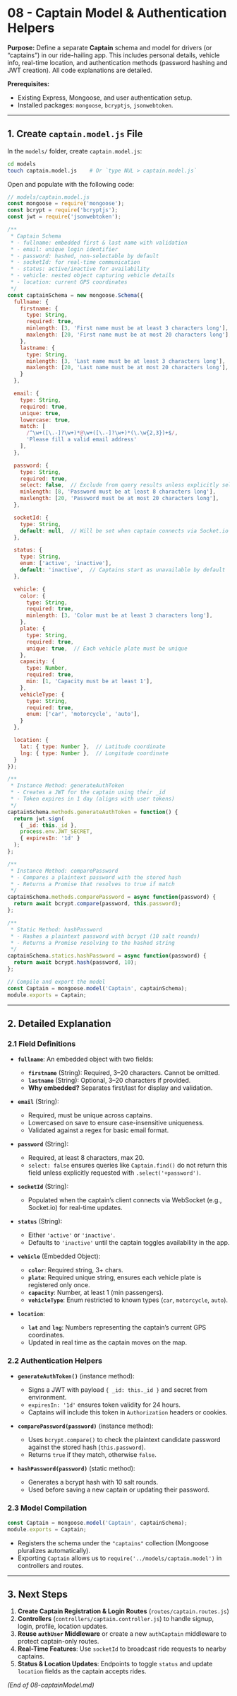 # 08 - Captain Model & Authentication Helpers

**Purpose:**
Define a separate **Captain** schema and model for drivers (or “captains”) in our ride-hailing app. This includes personal details, vehicle info, real-time location, and authentication methods (password hashing and JWT creation). All code explanations are detailed.

**Prerequisites:**

* Existing Express, Mongoose, and user authentication setup.
* Installed packages: `mongoose`, `bcryptjs`, `jsonwebtoken`.

---

## 1. Create `captain.model.js` File

In the `models/` folder, create `captain.model.js`:

```bash
cd models
touch captain.model.js    # Or `type NUL > captain.model.js`
```

Open and populate with the following code:

```js
// models/captain.model.js
const mongoose = require('mongoose');
const bcrypt = require('bcryptjs');
const jwt = require('jsonwebtoken');

/**
 * Captain Schema
 * - fullname: embedded first & last name with validation
 * - email: unique login identifier
 * - password: hashed, non-selectable by default
 * - socketId: for real-time communication
 * - status: active/inactive for availability
 * - vehicle: nested object capturing vehicle details
 * - location: current GPS coordinates
 */
const captainSchema = new mongoose.Schema({
  fullname: {
    firstname: {
      type: String,
      required: true,
      minlength: [3, 'First name must be at least 3 characters long'],
      maxlength: [20, 'First name must be at most 20 characters long'],
    },
    lastname: {
      type: String,
      minlength: [3, 'Last name must be at least 3 characters long'],
      maxlength: [20, 'Last name must be at most 20 characters long'],
    }
  },

  email: {
    type: String,
    required: true,
    unique: true,
    lowercase: true,
    match: [
      /^\w+([\.-]?\w+)*@\w+([\.-]?\w+)*(\.\w{2,3})+$/,
      'Please fill a valid email address'
    ],
  },

  password: {
    type: String,
    required: true,
    select: false,  // Exclude from query results unless explicitly selected
    minlength: [8, 'Password must be at least 8 characters long'],
    maxlength: [20, 'Password must be at most 20 characters long'],
  },

  socketId: {
    type: String,
    default: null,  // Will be set when captain connects via Socket.io
  },

  status: {
    type: String,
    enum: ['active', 'inactive'],
    default: 'inactive',  // Captains start as unavailable by default
  },

  vehicle: {
    color: {
      type: String,
      required: true,
      minlength: [3, 'Color must be at least 3 characters long'],
    },
    plate: {
      type: String,
      required: true,
      unique: true,  // Each vehicle plate must be unique
    },
    capacity: {
      type: Number,
      required: true,
      min: [1, 'Capacity must be at least 1'],
    },
    vehicleType: {
      type: String,
      required: true,
      enum: ['car', 'motorcycle', 'auto'],
    }
  },

  location: {
    lat: { type: Number },  // Latitude coordinate
    lng: { type: Number },  // Longitude coordinate
  }
});

/**
 * Instance Method: generateAuthToken
 * - Creates a JWT for the captain using their _id
 * - Token expires in 1 day (aligns with user tokens)
 */
captainSchema.methods.generateAuthToken = function() {
  return jwt.sign(
    { _id: this._id },
    process.env.JWT_SECRET,
    { expiresIn: '1d' }
  );
};

/**
 * Instance Method: comparePassword
 * - Compares a plaintext password with the stored hash
 * - Returns a Promise that resolves to true if match
 */
captainSchema.methods.comparePassword = async function(password) {
  return await bcrypt.compare(password, this.password);
};

/**
 * Static Method: hashPassword
 * - Hashes a plaintext password with bcrypt (10 salt rounds)
 * - Returns a Promise resolving to the hashed string
 */
captainSchema.statics.hashPassword = async function(password) {
  return await bcrypt.hash(password, 10);
};

// Compile and export the model
const Captain = mongoose.model('Captain', captainSchema);
module.exports = Captain;
```

---

## 2. Detailed Explanation

### 2.1 Field Definitions

* **`fullname`**: An embedded object with two fields:

  * **`firstname`** (String): Required, 3–20 characters. Cannot be omitted.
  * **`lastname`** (String): Optional, 3–20 characters if provided.
  * **Why embedded?** Separates first/last for display and validation.

* **`email`** (String):

  * Required, must be unique across captains.
  * Lowercased on save to ensure case-insensitive uniqueness.
  * Validated against a regex for basic email format.

* **`password`** (String):

  * Required, at least 8 characters, max 20.
  * `select: false` ensures queries like `Captain.find()` do not return this field unless explicitly requested with `.select('+password')`.

* **`socketId`** (String):

  * Populated when the captain’s client connects via WebSocket (e.g., Socket.io) for real-time updates.

* **`status`** (String):

  * Either `'active'` or `'inactive'`.
  * Defaults to `'inactive'` until the captain toggles availability in the app.

* **`vehicle`** (Embedded Object):

  * **`color`**: Required string, 3+ chars.
  * **`plate`**: Required unique string, ensures each vehicle plate is registered only once.
  * **`capacity`**: Number, at least 1 (min passengers).
  * **`vehicleType`**: Enum restricted to known types (`car`, `motorcycle`, `auto`).

* **`location`**:

  * **`lat`** and **`lng`**: Numbers representing the captain’s current GPS coordinates.
  * Updated in real time as the captain moves on the map.

### 2.2 Authentication Helpers

* **`generateAuthToken()`** (instance method):

  * Signs a JWT with payload `{ _id: this._id }` and secret from environment.
  * `expiresIn: '1d'` ensures token validity for 24 hours.
  * Captains will include this token in `Authorization` headers or cookies.

* **`comparePassword(password)`** (instance method):

  * Uses `bcrypt.compare()` to check the plaintext candidate password against the stored hash (`this.password`).
  * Returns `true` if they match, otherwise `false`.

* **`hashPassword(password)`** (static method):

  * Generates a bcrypt hash with 10 salt rounds.
  * Used before saving a new captain or updating their password.

### 2.3 Model Compilation

```js
const Captain = mongoose.model('Captain', captainSchema);
module.exports = Captain;
```

* Registers the schema under the `"captains"` collection (Mongoose pluralizes automatically).
* Exporting `Captain` allows us to `require('../models/captain.model')` in controllers and routes.

---

## 3. Next Steps

1. **Create Captain Registration & Login Routes** (`routes/captain.routes.js`)
2. **Controllers** (`controllers/captain.controller.js`) to handle signup, login, profile, location updates.
3. **Reuse `authUser` Middleware** or create a new `authCaptain` middleware to protect captain-only routes.
4. **Real-Time Features**: Use `socketId` to broadcast ride requests to nearby captains.
5. **Status & Location Updates**: Endpoints to toggle `status` and update `location` fields as the captain accepts rides.

*(End of 08-captainModel.md)*

